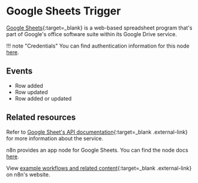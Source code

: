 # Google Sheets Trigger

[Google Sheets](https://www.google.com/sheets){:target=_blank} is a web-based spreadsheet program that's part of Google's office software suite within its Google Drive service.

!!! note "Credentials"
    You can find authentication information for this node [here](/integrations/builtin/credentials/google/).

## Events

* Row added
* Row updated
* Row added or updated

## Related resources

Refer to [Google Sheet's API documentation](https://developers.google.com/sheets/api){:target=_blank .external-link} for more information about the service.

n8n provides an app node for Google Sheets. You can find the node docs [here](/integrations/builtin/app-nodes/n8n-nodes-base.googlesheets/).

View [example workflows and related content](https://n8n.io/integrations/google-sheets-trigger/){:target=_blank .external-link} on n8n's website.
